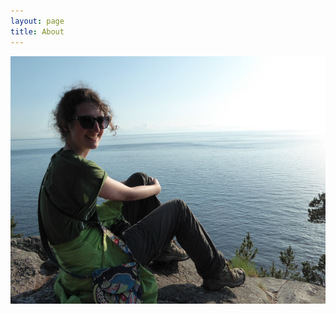 ```yaml
---
layout: page
title: About
---
```


![photo](https://github.com/kjgilbert/kjgilbert.github.io/raw/master/extras/Photo.png)
